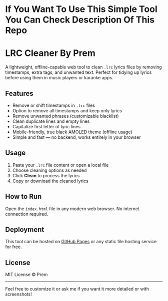 # If You Want To Use This Simple Tool You Can Check Description Of This Repo


# LRC Cleaner By Prem

A lightweight, offline-capable web tool to clean `.lrc` lyrics files by removing timestamps, extra tags, and unwanted text. Perfect for tidying up lyrics before using them in music players or karaoke apps.

## Features

- Remove or shift timestamps in `.lrc` files  
- Option to remove all timestamps and keep only lyrics  
- Remove unwanted phrases (customizable blacklist)  
- Clean duplicate lines and empty lines  
- Capitalize first letter of lyric lines  
- Mobile-friendly, true black AMOLED theme (offline usage)  
- Simple and fast — no backend, works entirely in your browser  

## Usage

1. Paste your `.lrc` file content or open a local file  
2. Choose cleaning options as needed  
3. Click **Clean** to process the lyrics  
4. Copy or download the cleaned lyrics  

## How to Run

Open the `index.html` file in any modern web browser. No internet connection required.

## Deployment

This tool can be hosted on [GitHub Pages](https://pages.github.com/) or any static file hosting service for free.

## License

MIT License © Prem

---

Feel free to customize it or ask me if you want it more detailed or with screenshots!
